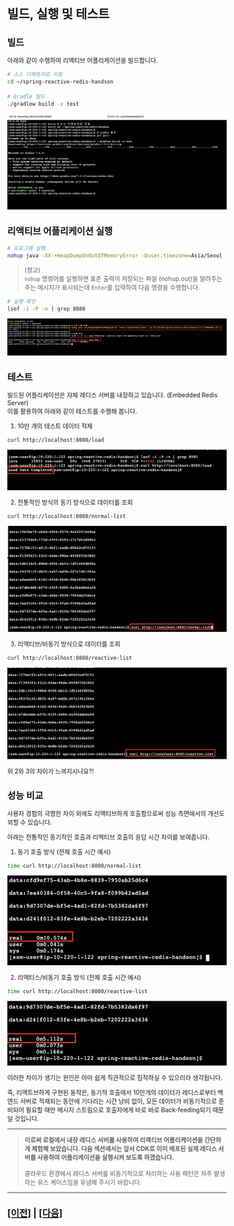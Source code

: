 # 빌드, 실행 및 테스트

## 빌드
아래와 같이 수행하여 리액티브 어플리케이션을 빌드합니다.<br>

```bash
# 소스 디렉토리로 이동
cd ~/spring-reactive-redis-handson

# Gradle 빌드
./gradlew build -x test
```

![리액티스 어플리케이션 빌드](./assets/build-reactive-application.png)

## 리액티브 어플리케이션 실행

```bash
# 프로그램 실행
nohup java -XX:+HeapDumpOnOutOfMemoryError -Duser.timezone=Asia/Seoul -jar build/libs/spring-reactive-redis-handson-0.0.1-SNAPSHOT.jar &
````
> (참고)<br>
> ```nohup``` 명령어를 실행하면 표준 출력이 저장되는 파일 (nohup.out)을 알려주는 주는 메시지가 표시되는데 ```Enter```를 입력하여 다음 명령을 수행합니다.

```bash
# 실행 확인
lsof -i -P -n | grep 8080
```
![리액티스 어플리케이션 실행](./assets/executing-reactive-application.png)

## 테스트
빌드된 어플리케이션은 자체 레디스 서버를 내장하고 있습니다. (Embedded Redis Server)<br>
이를 활용하여 아래와 같이 테스트를 수행해 봅니다.

1. 10만 개의 테스트 데이터 적재
```bash
curl http://localhost:8080/load
```
![Load Test Data](./assets/load-test-data.png)

2. 전통적인 방식의 동기 방식으로 데이터를 조회
```bash
curl http://localhost:8080/normal-list
```

![Imperative Invocation](./assets/invoke-service-imperative-way.png)

3. 리액티브/비동기 방식으로 데이터를 조회
```bash
curl http://localhost:8080/reactive-list
```
![Reactive Invocation](./assets/invoke-service-reactive-way.png)

위 2와 3의 차이가 느껴지시나요?!

## 성능 비교

사용자 경험의 극명한 차이 외에도 리액티브하게 호출함으로써 성능 측면에서의 개선도 꾀할 수 있습니다.

아래는 전통적인 동기적인 호출과 리액티브 호출의 응답 시간 차이를 보여줍니다.

1. 동기 호출 방식 (전체 호출 시간 예시)<br>
```bash
time curl http://localhost:8080/normal-list
```
![Imperative Call Response Time](./assets/response-time-imperative-call.png)

2. 리액티스/비동기 호출 방식 (전체 호출 시간 예시)<br>
```bash
time curl http://localhost:8080/reactive-list
```
![Reactive Call Response Time](./assets/response-time-reactive-call.png)

이러한 차이가 생기는 원인은 아마 쉽게 직관적으로 짐작하실 수 있으리라 생각됩니다.<br>

즉, 리액트브하게 구현된 동작은, 동기적 호출에서 10만개의 데이터가 레디스로부터 백엔드 서버로 적재되는 동안에 기다리는 시간 낭비 없이, 모든 데이터가 비동기적으로 준비되어 필요할 때만 메시지 스트림으로 호출자에게 바로 바로 Back-feeding되기 때문일 것입니다.

---

> **이로써 로컬에서 내장 레디스 서버를 사용하여 리액티브 어플리케이션을 간단하게 체험해 보았습니다. 다음 섹션에서는 앞서 CDK로 이미 배포된 실제 레디스 서버를 사용하여 어플리케이션을 실행시켜 보도록 하겠습니다.**<br><br>
> 클라우드 환경에서 레디스 서버를 비동기적으로 처리하는 사용 패턴은 자주 발생하는 유스 케이스임을 유념해 주시기 바랍니다.

---

## [[이전]](2-tooling-and-cloning-application-source-code.md) | [[다음]](4-test-with-aws-easticache-for-redis.md)

